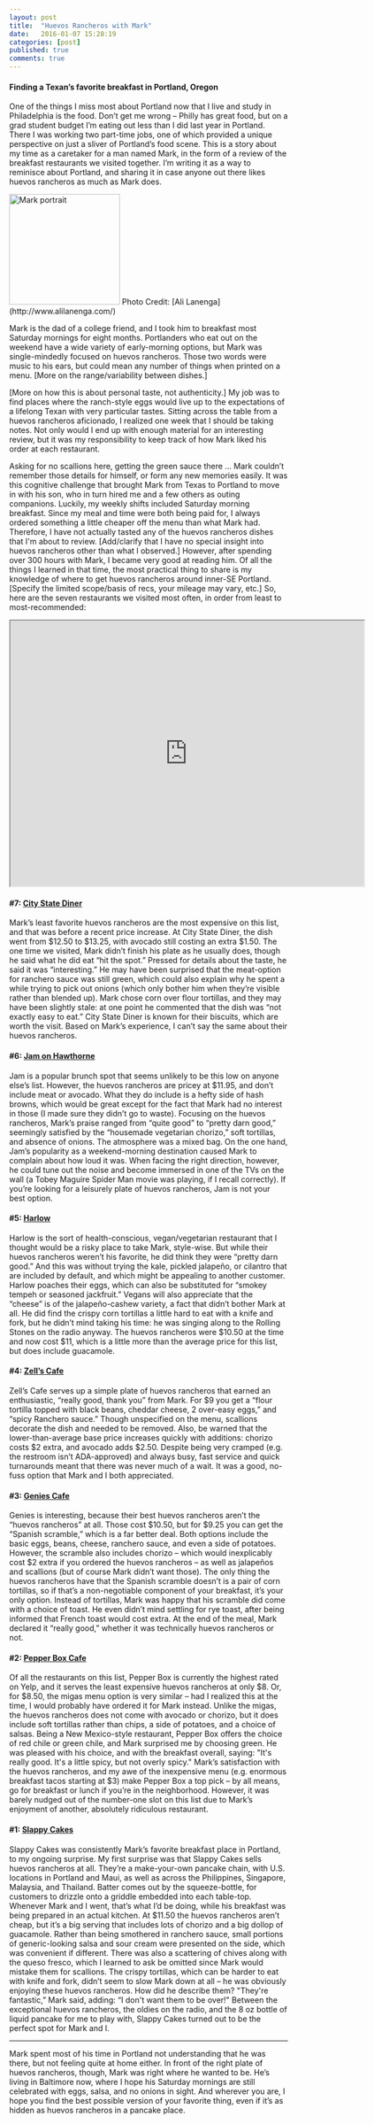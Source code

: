 ```yaml
---
layout: post
title:  "Huevos Rancheros with Mark"
date:   2016-01-07 15:28:19
categories: [post]
published: true
comments: true
---
```


#### Finding a Texan’s favorite breakfast in Portland, Oregon

One of the things I miss most about Portland now that I live and study in Philadelphia is the food. Don’t get me wrong – Philly has great food, but on a grad student budget I’m eating out less than I did last year in Portland. There I was working two part-time jobs, one of which provided a unique perspective on just a sliver of Portland’s food scene. This is a story about my time as a caretaker for a man named Mark, in the form of a review of the breakfast restaurants we visited together. I’m writing it as a way to reminisce about Portland, and sharing it in case anyone out there likes huevos rancheros as much as Mark does.  

<img src="https://cloud.githubusercontent.com/assets/24818655/21746855/db9df900-d510-11e6-9ead-65103733c847.jpg" alt="Mark portrait" style="width: 200px;"/>
Photo Credit: [Ali Lanenga](http://www.alilanenga.com/)

Mark is the dad of a college friend, and I took him to breakfast most Saturday mornings for eight months. Portlanders who eat out on the weekend have a wide variety of early-morning options, but Mark was single-mindedly focused on huevos rancheros. Those two words were music to his ears, but could mean any number of things when printed on a menu. [More on the range/variability between dishes.]

[More on how this is about personal taste, not authenticity.] My job was to find places where the ranch-style eggs would live up to the expectations of a lifelong Texan with very particular tastes. Sitting across the table from a huevos rancheros aficionado, I realized one week that I should be taking notes. Not only would I end up with enough material for an interesting review, but it was my responsibility to keep track of how Mark liked his order at each restaurant. 

Asking for no scallions here, getting the green sauce there … Mark couldn’t remember those details for himself, or form any new memories easily. It was this cognitive challenge that brought Mark from Texas to Portland to move in with his son, who in turn hired me and a few others as outing companions. Luckily, my weekly shifts included Saturday morning breakfast. Since my meal and time were both being paid for, I always ordered something a little cheaper off the menu than what Mark had. Therefore, I have not actually tasted any of the huevos rancheros dishes that I'm about to review. [Add/clarify that I have no special insight into huevos rancheros other than what I observed.]  However, after spending over 300 hours with Mark, I became very good at reading him. Of all the things I learned in that time, the most practical thing to share is my knowledge of where to get huevos rancheros around inner-SE Portland. [Specify the limited scope/basis of recs, your mileage may vary, etc.] So, here are the seven restaurants we visited most often, in order from least to most-recommended:

<iframe src="https://www.google.com/maps/d/embed?mid=1Qo3TbZhf52CykN2jQmL-18S49nY" width="640" height="480"></iframe>

#### #7: [City State Diner](http://www.citystatediner.com/)

Mark’s least favorite huevos rancheros are the most expensive on this list, and that was before a recent price increase. At City State Diner, the dish went from $12.50 to $13.25, with avocado still costing an extra $1.50. The one time we visited, Mark didn’t finish his plate as he usually does, though he said what he did eat “hit the spot.” Pressed for details about the taste, he said it was “interesting.” He may have been surprised that the meat-option for ranchero sauce was still green, which could also explain why he spent a while trying to pick out onions (which only bother him when they’re visible rather than blended up). Mark chose corn over flour tortillas, and they may have been slightly stale: at one point he commented that the dish was “not exactly easy to eat.” City State Diner is known for their biscuits, which are worth the visit. Based on Mark’s experience, I can’t say the same about their huevos rancheros.  

#### #6: [Jam on Hawthorne](http://www.jamonhawthorne.com/)

Jam is a popular brunch spot that seems unlikely to be this low on anyone else’s list. However, the huevos rancheros are pricey at $11.95, and don’t include meat or avocado. What they do include is a hefty side of hash browns, which would be great except for the fact that Mark had no interest in those (I made sure they didn’t go to waste). Focusing on the huevos rancheros, Mark’s praise ranged from “quite good” to “pretty darn good,” seemingly satisfied by the “housemade vegetarian chorizo,” soft tortillas, and absence of onions. The atmosphere was a mixed bag. On the one hand, Jam’s popularity as a weekend-morning destination caused Mark to complain about how loud it was. When facing the right direction, however, he could tune out the noise and become immersed in one of the TVs on the wall (a Tobey Maguire Spider Man movie was playing, if I recall correctly). If you’re looking for a leisurely plate of huevos rancheros, Jam is not your best option. 

#### #5: [Harlow](http://www.harlowpdx.com/)

Harlow is the sort of health-conscious, vegan/vegetarian restaurant that I thought would be a risky place to take Mark, style-wise. But while their huevos rancheros weren’t his favorite, he did think they were “pretty darn good.” And this was without trying the kale, pickled jalapeño, or cilantro that are included by default, and which might be appealing to another customer. Harlow poaches their eggs, which can also be substituted for “smokey tempeh or seasoned jackfruit.” Vegans will also appreciate that the “cheese” is of the jalapeño-cashew variety, a fact that didn’t bother Mark at all. He did find the crispy corn tortillas a little hard to eat with a knife and fork, but he didn’t mind taking his time: he was singing along to the Rolling Stones on the radio anyway. The huevos rancheros were $10.50 at the time and now cost $11, which is a little more than the average price for this list, but does include guacamole.    

#### #4: [Zell’s Cafe](http://www.zellscafe.com/)

Zell’s Cafe serves up a simple plate of huevos rancheros that earned an enthusiastic, “really good, thank you” from Mark. For $9 you get a “flour tortilla topped with black beans, cheddar cheese, 2 over-easy eggs,” and “spicy Ranchero sauce.” Though unspecified on the menu, scallions decorate the dish and needed to be removed. Also, be warned that the lower-than-average base price increases quickly with additions: chorizo costs $2 extra, and avocado adds $2.50. Despite being very cramped (e.g. the restroom isn’t ADA-approved) and always busy, fast service and quick turnarounds meant that there was never much of a wait. It was a good, no-fuss option that Mark and I both appreciated. 

#### #3: [Genies Cafe](http://geniesdivision.com/)

Genies is interesting, because their best huevos rancheros aren’t the “huevos rancheros” at all. Those cost $10.50, but for $9.25 you can get the “Spanish scramble,” which is a far better deal. Both options include the basic eggs, beans, cheese, ranchero sauce, and even a side of potatoes. However, the scramble also includes chorizo – which would inexplicably cost $2 extra if you ordered the huevos rancheros – as well as jalapeños and scallions (but of course Mark didn’t want those). The only thing the huevos rancheros have that the Spanish scramble doesn’t is a pair of corn tortillas, so if that’s a non-negotiable component of your breakfast, it’s your only option. Instead of tortillas, Mark was happy that his scramble did come with a choice of toast. He even didn’t mind settling for rye toast, after being informed that French toast would cost extra. At the end of the meal, Mark declared it “really good,” whether it was technically huevos rancheros or not.   

#### #2: [Pepper Box Cafe](http://www.pepperboxpdx.com/)

Of all the restaurants on this list, Pepper Box is currently the highest rated on Yelp, and it serves the least expensive huevos rancheros at only $8. Or, for $8.50, the migas menu option is very similar – had I realized this at the time, I would probably have ordered it for Mark instead. Unlike the migas, the huevos rancheros does not come with avocado or chorizo, but it does include soft tortillas rather than chips, a side of potatoes, and a choice of salsas. Being a New Mexico-style restaurant, Pepper Box offers the choice of red chile or green chile, and Mark surprised me by choosing green. He was pleased with his choice, and with the breakfast overall, saying: "It's really good. It's a little spicy, but not overly spicy." Mark’s satisfaction with the huevos rancheros, and my awe of the inexpensive menu (e.g. enormous breakfast tacos starting at $3) make Pepper Box a top pick – by all means, go for breakfast or lunch if you’re in the neighborhood. However, it was barely nudged out of the number-one slot on this list due to Mark’s enjoyment of another, absolutely ridiculous restaurant. 

#### #1: [Slappy Cakes](http://www.slappycakes.com/)

Slappy Cakes was consistently Mark’s favorite breakfast place in Portland, to my ongoing surprise. My first surprise was that Slappy Cakes sells huevos rancheros at all. They’re a make-your-own pancake chain, with U.S. locations in Portland and Maui, as well as across the Philippines, Singapore, Malaysia, and Thailand. Batter comes out by the squeeze-bottle, for customers to drizzle onto a griddle embedded into each table-top. Whenever Mark and I went, that’s what I’d be doing, while his breakfast was being prepared in an actual kitchen. At $11.50 the huevos rancheros aren’t cheap, but it’s a big serving that includes lots of chorizo and a big dollop of guacamole. Rather than being smothered in ranchero sauce, small portions of generic-looking salsa and sour cream were presented on the side, which was convenient if different. There was also a scattering of chives along with the queso fresco, which I learned to ask be omitted since Mark would mistake them for scallions. The crispy tortillas, which can be harder to eat with knife and fork, didn’t seem to slow Mark down at all – he was obviously enjoying these huevos rancheros. How did he describe them? "They're fantastic,” Mark said, adding: “I don't want them to be over!" Between the exceptional huevos rancheros, the oldies on the radio, and the 8 oz bottle of liquid pancake for me to play with, Slappy Cakes turned out to be the perfect spot for Mark and I.     

---

Mark spent most of his time in Portland not understanding that he was there, but not feeling quite at home either. In front of the right plate of huevos rancheros, though, Mark was right where he wanted to be. He’s living in Baltimore now, where I hope his Saturday mornings are still celebrated with eggs, salsa, and no onions in sight. And wherever you are, I hope you find the best possible version of your favorite thing, even if it’s as hidden as huevos rancheros in a pancake place. 

